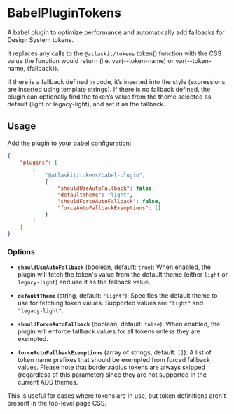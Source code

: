 # BabelPluginTokens

A babel plugin to optimize performance and automatically add fallbacks for Design System tokens.

It replaces any calls to the `@atlaskit/tokens` token() function with the CSS value the function
would return (i.e. var(--token-name) or var(--token-name, {fallback}).

If there is a fallback defined in code, it’s inserted into the style (expressions are inserted using
template strings). If there is no fallback defined, the plugin can optionally find the token’s value
from the theme selected as default (light or legacy-light), and set it as the fallback.

## Usage

Add the plugin to your babel configuration:

```json
{
	"plugins": [
		[
			"@atlaskit/tokens/babel-plugin",
			{
				"shouldUseAutoFallback": false,
				"defaultTheme": "light",
				"shouldForceAutoFallback": false,
				"forceAutoFallbackExemptions": []
			}
		]
	]
}
```

### Options

- **`shouldUseAutoFallback`** (boolean, default: `true`): When enabled, the plugin will fetch the
  token's value from the default theme (either `light` or `legacy-light`) and use it as the fallback
  value.

- **`defaultTheme`** (string, default: `"light"`): Specifies the default theme to use for fetching
  token values. Supported values are `"light"` and `"legacy-light"`.

- **`shouldForceAutoFallback`** (boolean, default: `false`): When enabled, the plugin will enforce
  fallback values for all tokens unless they are exempted.

- **`forceAutoFallbackExemptions`** (array of strings, default: `[]`): A list of token name prefixes
  that should be exempted from forced fallback values. Please note that border.radius tokens are
  always skipped (regardless of this parameter) since they are not supported in the current ADS
  themes.

This is useful for cases where tokens are in use, but token definitions aren't present in the
top-level page CSS.
